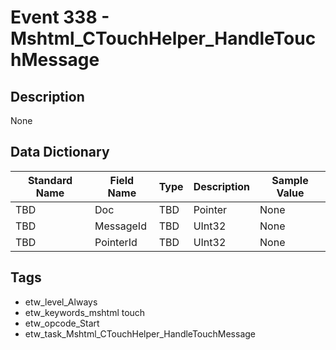 # Event 338 - Mshtml_CTouchHelper_HandleTouchMessage

## Description
None

## Data Dictionary
|Standard Name|Field Name|Type|Description|Sample Value|
|---|---|---|---|---|
|TBD|Doc|TBD|Pointer|None|None|
|TBD|MessageId|TBD|UInt32|None|None|
|TBD|PointerId|TBD|UInt32|None|None|

## Tags
* etw_level_Always
* etw_keywords_mshtml touch
* etw_opcode_Start
* etw_task_Mshtml_CTouchHelper_HandleTouchMessage